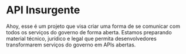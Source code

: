 # API Insurgente

Ahoy, esse é um projeto que visa criar uma forma de se comunicar com todos os serviços do governo de forma aberta. Estamos preparando material técnico, jurídico e legal que permita desenvolvedores transformarem serviços do governo em APIs abertas.
